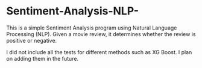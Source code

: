 # Sentiment-Analysis-NLP-
This is a simple Sentiment Analysis program using Natural Language Processing (NLP). Given a movie review, it determines whether the review is positive or negative. 

I did not include all the tests for different methods such as XG Boost. I plan on adding them in the future.


